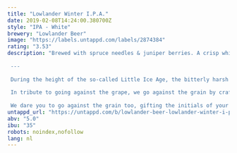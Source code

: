 ```yaml
---
title: "Lowlander Winter I.P.A."
date: 2019-02-08T14:24:00.380700Z
style: "IPA - White"
brewery: "Lowlander Beer"
image: "https://labels.untappd.com/labels/2874384"
rating: "3.53"
description: "Brewed with spruce needles & juniper berries. A crisp white i.p.a. with hoppy notes and a resinous citrus kick  ---  During the height of the so-called Little Ice Age, the bitterly harsh winters caused canals and rivers to freeze. Amid bone-chilling temperatures people turned from wine to beer as grains were greater survivors of cold than grapes.  In tribute to going against the grape, we go against the grain by crafting a White IPA rather than the typical dark beers common in the winter months.   We dare you to go against the grain too, gifting the initials of your loved ones in bottles of refreshing Winter IPA instead of chocolate letters."
untappd_url: "https://untappd.com/b/lowlander-beer-lowlander-winter-i-p-a/2874384"
abv: "5.0"
ibu: "35"
robots: noindex,nofollow
lang: nl
---
```

